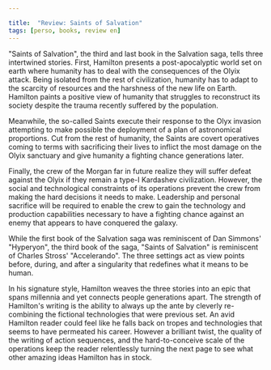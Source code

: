 ```yaml
---

title:  "Review: Saints of Salvation"
tags: [perso, books, review en]
---
```



"Saints of Salvation", the third and last book in the Salvation saga,
tells three intertwined stories. First, Hamilton presents a
post-apocalyptic world set on earth where humanity has to deal with
the consequences of the Olyix attack. Being isolated from the rest of
civilization, humanity has to adapt to the scarcity of resources and
the harshness of the new life on Earth. Hamilton paints a positive
view of humanity that struggles to reconstruct its society despite the
trauma recently suffered by the population.

Meanwhile, the so-called Saints execute their response to the Olyx
invasion attempting to make possible the deployment of a plan of
astronomical proportions. Cut from the rest of humanity, the Saints
are covert operatives coming to terms with sacrificing their lives to
inflict the most damage on the Olyix sanctuary and give humanity a
fighting chance generations later.

Finally, the crew of the Morgan far in future realize they will suffer
defeat against the Olyix if they remain a type-I Kardashev
civilization. However, the social and technological constraints of its
operations prevent the crew from making the hard decisions it needs to
make. Leadership and personal sacrifice will be required to enable the
crew to gain the technology and production capabilities necessary to
have a fighting chance against an enemy that appears to have conquered
the galaxy.

While the first book of the Salvation saga was reminiscent of Dan
Simmons' "Hyperyon", the third book of the saga, "Saints of Salvation"
is reminiscent of Charles Stross' "Accelerando". The three settings
act as view points before, during, and after a singularity that
redefines what it means to be human.

In his signature style, Hamilton weaves the three stories into an epic
that spans millennia and yet connects people generations apart. The
strength of Hamilton's writing is the ability to always up the ante by
cleverly re-combining the fictional technologies that were previous
set. An avid Hamilton reader could feel like he falls back on tropes
and technologies that seems to have permeated his career. However a
brilliant twist, the quality of the writing of action sequences, and
the hard-to-conceive scale of the operations keep the reader
relentlessly turning the next page to see what other amazing ideas
Hamilton has in stock.
